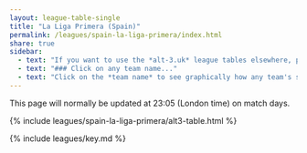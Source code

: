 ```yaml
---
layout: league-table-single
title: "La Liga Primera (Spain)"
permalink: /leagues/spain-la-liga-primera/index.html
share: true
sidebar:
  - text: "If you want to use the *alt-3.uk* league tables elsewhere, please be sure to read the [License and Disclaimer](/about/license) page first."
  - text: "### Click on any team name..."
  - text: "Click on the *team name* to see graphically how any team's schedule strength evolves through the season."
---
```


This page will normally be updated at 23:05 (London time) on match days.

{% include leagues/spain-la-liga-primera/alt3-table.html %}

{% include leagues/key.md %}
